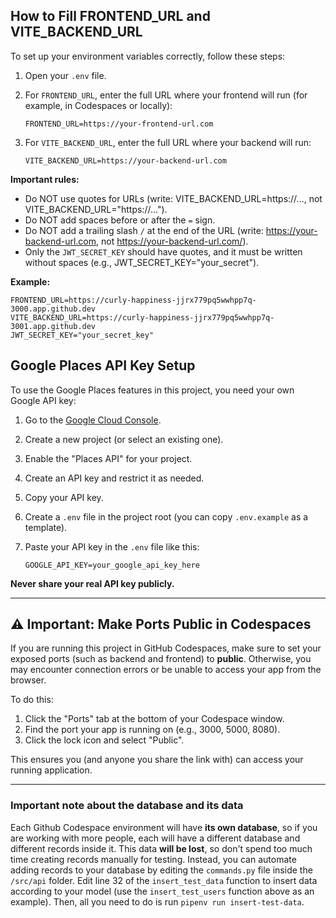 ## How to Fill FRONTEND_URL and VITE_BACKEND_URL

To set up your environment variables correctly, follow these steps:

1. Open your `.env` file.
2. For `FRONTEND_URL`, enter the full URL where your frontend will run (for example, in Codespaces or locally):

   ```env
   FRONTEND_URL=https://your-frontend-url.com
   ```

3. For `VITE_BACKEND_URL`, enter the full URL where your backend will run:

   ```env
   VITE_BACKEND_URL=https://your-backend-url.com
   ```

**Important rules:**

- Do NOT use quotes for URLs (write: VITE_BACKEND_URL=https://..., not VITE_BACKEND_URL="https://...").
- Do NOT add spaces before or after the `=` sign.
- Do NOT add a trailing slash `/` at the end of the URL (write: https://your-backend-url.com, not https://your-backend-url.com/).
- Only the `JWT_SECRET_KEY` should have quotes, and it must be written without spaces (e.g., JWT_SECRET_KEY="your_secret").

**Example:**

```env
FRONTEND_URL=https://curly-happiness-jjrx779pq5wwhpp7q-3000.app.github.dev
VITE_BACKEND_URL=https://curly-happiness-jjrx779pq5wwhpp7q-3001.app.github.dev
JWT_SECRET_KEY="your_secret_key"
```

## Google Places API Key Setup
To use the Google Places features in this project, you need your own Google API key:

1. Go to the [Google Cloud Console](https://console.cloud.google.com/).
2. Create a new project (or select an existing one).
3. Enable the "Places API" for your project.
4. Create an API key and restrict it as needed.
5. Copy your API key.
6. Create a `.env` file in the project root (you can copy `.env.example` as a template).
7. Paste your API key in the `.env` file like this:

   ```env
   GOOGLE_API_KEY=your_google_api_key_here
   ```

**Never share your real API key publicly.**

---

## ⚠️ Important: Make Ports Public in Codespaces

If you are running this project in GitHub Codespaces, make sure to set your exposed ports (such as backend and frontend) to **public**. Otherwise, you may encounter connection errors or be unable to access your app from the browser.

To do this:

1. Click the "Ports" tab at the bottom of your Codespace window.
2. Find the port your app is running on (e.g., 3000, 5000, 8080).
3. Click the lock icon and select "Public".

This ensures you (and anyone you share the link with) can access your running application.

---

### **Important note about the database and its data**

Each Github Codespace environment will have **its own database**, so if you are working with more people, each will have a different database and different records inside it. This data **will be lost**, so don't spend too much time creating records manually for testing. Instead, you can automate adding records to your database by editing the `commands.py` file inside the `/src/api` folder. Edit line 32 of the `insert_test_data` function to insert data according to your model (use the `insert_test_users` function above as an example). Then, all you need to do is run `pipenv run insert-test-data`.
